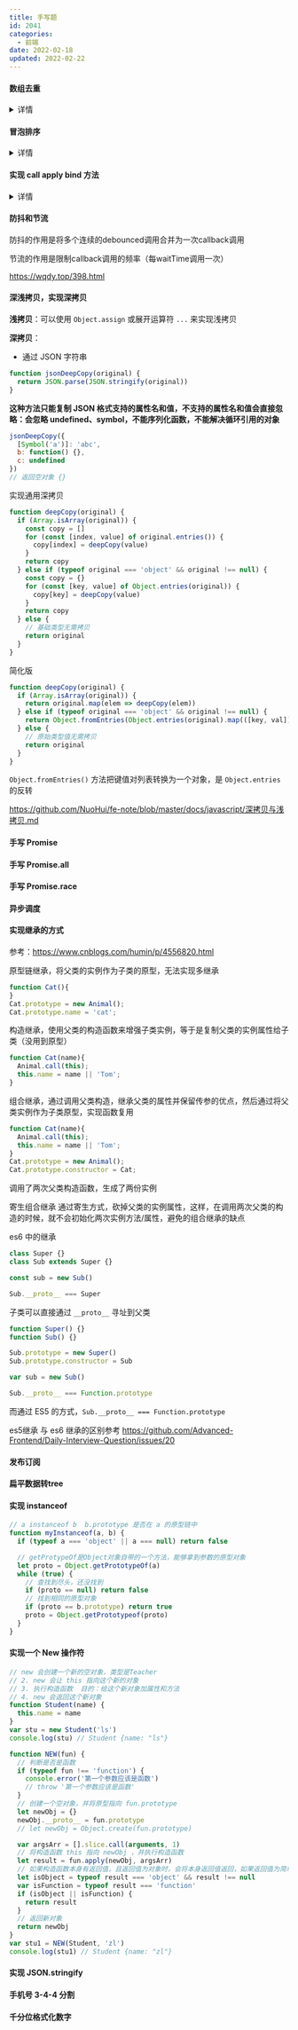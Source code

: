 ```yaml
---
title: 手写题
id: 2041
categories:
  - 前端
date: 2022-02-18
updated: 2022-02-22
---
```


#### 数组去重
<details>
<summary>详情</summary>
1. 新建一个数组，遍历去要重的数组，当值不在新数组的时候（indexOf 为-1 或 includes 为false）就加入该新数组中

```js
function unique(arr) {
  var newArr = []
  for (var i = 0; i < arr.length; i++) {
    if (newArr.indexOf(arr[i]) === -1) {
      newArr.push(arr[i])
    }
  }
  return newArr
}
```

2. 数组下标判断：如果当前数组的第 i 项在当前数组中第一次出现的位置不是 i，那么表示第 i 项是重复的，忽略掉。否则存入结果数组

```js
function unique(arr) {
  var newArr = []
  for (var i = 0; i < arr.length; i++) {
    if (arr.indexOf(arr[i]) === i) {
      newArr.push(arr[i])
    }
  }
  return newArr
}
```

- hash去重
```js
function Deduplication(arr) {
  var result = []
  var hashMap = {}
  for (var i = 0; i < arr.length; i++) {
    var temp = arr[i]
    if (!hashMap[temp]) {
      hashMap[temp] = true
      result.push(temp)
    }
  }
  return result
}
```

3. ES6 实现

```js
function unique(arr) {
  var x = new Set(arr)
  return [...x]
}
```
</details>

#### 冒泡排序
<details>
<summary>详情</summary>

```js
// 将数组中的数从小到大排列
var arr = [1, 4, 6, 7, 9, 3, 5, 8]
// var numi = 0
// var numj = 0
for (var j = 0; j < arr.length - 1; j++) {
  // numj += 1
  var flag = true
  for (var i = 0; i < arr.length - 1 - j; i++) {
    // document.write('(' + arr[i] + ',' + arr[i + 1] + ')')
    // numi += 1
    // 两两比较，如果前面的大于后面的，交换位置
    if (arr[i] > arr[i + 1]) {
      flag = false
      var temp
      temp = arr[i]
      arr[i] = arr[i + 1]
      arr[i + 1] = temp
      // document.write('交换了')
    }
  }
  // document.write('，arr=（' + arr + '）')
  // document.write('<br>')
  // 如果一趟下来，一次交换都没有做，说明就已经排好序，就不需要继续比
  if (flag) {
    break
  }
}
```
</details>


#### 实现 call apply bind 方法

<details>
<summary>详情</summary>

> call 和 apply 区别

**call：**

```js
Function.prototype.myCall = function(context) {
  if (typeof this !== 'function') {
    throw new TypeError('Error')
  }
  context = context || window
  var args = Array.prototype.slice.apply(arguments, [1]) // 获取额外参数
  // var args = [...arguments].slice(1)
  context.fn = this
  var res = context.fn(...args)
  delete context.fn
  return res
}
```

context 为要绑定的 this，不传默认为 window
给 context 创建一个 fn 属性，并将值设置为需要调用的函数
调用 context.fn，并将额外参数 args 传递进去
删除 context 上的 fn 函数

**apply：**

```js
Function.prototype.myApply = function(context) {
  if (typeof this !== 'function') {
    throw new TypeError('Error')
  }
  context = context || window
  context.fn = this
  let res
  if (!arguments[1]) {
    res = context.fn()
  } else if (arguments[1].constructor.name === 'Array') {
    res = context.fn(...arguments[1])
  } else {
    return console.error('Uncaught TypeError: CreateListFromArrayLike called on non-object')
    // throw 'Uncaught TypeError: CreateListFromArrayLike called on non-object'
  }
  delete context.fn
  return res
}
```

**bind：**
```js
Function.prototype.myBind = function() {
  var self = this // 保存原函数
  var args = Array.prototype.slice.call(arguments) // 参数转为数组
  // var args = [...arguments].slice(1) // 参数转为数组
  var context = args.shift() // 保存需要绑定的this上下文
  return function() {
    // 返回一个新函数
    self.apply(context, args.concat([].slice.call(arguments)))
  }
}
```

```js
function aaa(val, val1) {
  console.log(val)
  console.log(val1)
  console.log(this.name)
}
aaa()
aaa.myCall({ name: '123' }, '121', 122)
aaa.myApply({ name: '123' }, ['121', 122])
aaa.myBind({ name: '123' })('111', '222')
```
</details>


#### 防抖和节流

防抖的作用是将多个连续的debounced调用合并为一次callback调用

节流的作用是限制callback调用的频率（每waitTime调用一次）

https://wqdy.top/398.html

#### 深浅拷贝，实现深拷贝

**浅拷贝**：可以使用 `Object.assign` 或展开运算符 `...` 来实现浅拷贝

**深拷贝**：

* 通过 JSON 字符串

```js
function jsonDeepCopy(original) {
  return JSON.parse(JSON.stringify(original))
}
```

**这种方法只能复制 JSON 格式支持的属性名和值，不支持的属性名和值会直接忽略：会忽略 undefined、symbol，不能序列化函数，不能解决循环引用的对象**

```js
jsonDeepCopy({
  [Symbol('a')]: 'abc',
  b: function() {},
  c: undefined
})
// 返回空对象 {}
```

实现通用深拷贝

```js
function deepCopy(original) {
  if (Array.isArray(original)) {
    const copy = []
    for (const [index, value] of original.entries()) {
      copy[index] = deepCopy(value)
    }
    return copy
  } else if (typeof original === 'object' && original !== null) {
    const copy = {}
    for (const [key, value] of Object.entries(original)) {
      copy[key] = deepCopy(value)
    }
    return copy
  } else {
    // 基础类型无需拷贝
    return original
  }
}
```

简化版

```js
function deepCopy(original) {
  if (Array.isArray(original)) {
    return original.map(elem => deepCopy(elem))
  } else if (typeof original === 'object' && original !== null) {
    return Object.fromEntries(Object.entries(original).map(([key, val]) => [key, deepCopy(val)]))
  } else {
    // 原始类型值无需拷贝
    return original
  }
}
```

`Object.fromEntries()` 方法把键值对列表转换为一个对象，是 `Object.entries` 的反转

https://github.com/NuoHui/fe-note/blob/master/docs/javascript/深拷贝与浅拷贝.md


#### 手写 Promise

#### 手写 Promise.all

#### 手写 Promise.race

#### 异步调度

#### 实现继承的方式

参考：https://www.cnblogs.com/humin/p/4556820.html

原型链继承，将父类的实例作为子类的原型，无法实现多继承

```js
function Cat(){
}
Cat.prototype = new Animal();
Cat.prototype.name = 'cat';
```

构造继承，使用父类的构造函数来增强子类实例，等于是复制父类的实例属性给子类（没用到原型）

```js
function Cat(name){
  Animal.call(this);
  this.name = name || 'Tom';
}
```

组合继承，通过调用父类构造，继承父类的属性并保留传参的优点，然后通过将父类实例作为子类原型，实现函数复用

```js
function Cat(name){
  Animal.call(this);
  this.name = name || 'Tom';
}
Cat.prototype = new Animal();
Cat.prototype.constructor = Cat;
```

调用了两次父类构造函数，生成了两份实例

寄生组合继承
通过寄生方式，砍掉父类的实例属性，这样，在调用两次父类的构造的时候，就不会初始化两次实例方法/属性，避免的组合继承的缺点

es6 中的继承

```js
class Super {}
class Sub extends Super {}

const sub = new Sub()

Sub.__proto__ === Super
```

子类可以直接通过 `__proto__` 寻址到父类

```js
function Super() {}
function Sub() {}

Sub.prototype = new Super()
Sub.prototype.constructor = Sub

var sub = new Sub()

Sub.__proto__ === Function.prototype
```
而通过 ES5 的方式，`Sub.__proto__ === Function.prototype`

es5继承 与 es6 继承的区别参考 https://github.com/Advanced-Frontend/Daily-Interview-Question/issues/20

#### 发布订阅

#### 扁平数据转tree

#### 实现 instanceof

```js
// a instanceof b  b.prototype 是否在 a 的原型链中
function myInstanceof(a, b) {
  if (typeof a === 'object' || a === null) return false

  // getProtypeOf是Object对象自带的一个方法，能够拿到参数的原型对象
  let proto = Object.getPrototypeOf(a)
  while (true) {
    // 查找到尽头，还没找到
    if (proto == null) return false
    // 找到相同的原型对象
    if (proto == b.prototype) return true
    proto = Object.getPrototypeof(proto)
  }
}
```

#### 实现一个 New 操作符

```js
// new 会创建一个新的空对象，类型是Teacher
// 2. new 会让 this 指向这个新的对象
// 3. 执行构造函数  目的：给这个新对象加属性和方法
// 4. new 会返回这个新对象
function Student(name) {
  this.name = name
}
var stu = new Student('ls')
console.log(stu) // Student {name: "ls"}

function NEW(fun) {
  // 判断是否是函数
  if (typeof fun !== 'function') {
    console.error('第一个参数应该是函数')
    // throw '第一个参数应该是函数'
  }
  // 创建一个空对象，并将原型指向 fun.prototype
  let newObj = {}
  newObj.__proto__ = fun.prototype
  // let newObj = Object.create(fun.prototype)

  var argsArr = [].slice.call(arguments, 1)
  // 将构造函数 this 指向 newObj ，并执行构造函数
  let result = fun.apply(newObj, argsArr)
  // 如果构造函数本身有返回值，且返回值为对象时，会将本身返回值返回，如果返回值为简单类型，会忽略
  let isObject = typeof result === 'object' && result !== null
  var isFunction = typeof result === 'function'
  if (isObject || isFunction) {
    return result
  }
  // 返回新对象
  return newObj
}
var stu1 = NEW(Student, 'zl')
console.log(stu1) // Student {name: "zl"}
```

#### 实现 JSON.stringify

#### 手机号 3-4-4 分割

#### 千分位格式化数字
